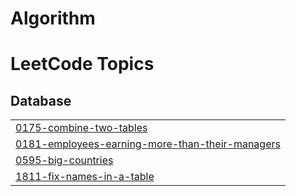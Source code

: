 # Algorithm
<!---LeetCode Topics Start-->
# LeetCode Topics
## Database
|  |
| ------- |
| [0175-combine-two-tables](https://github.com/iammkyung/Algorithm/tree/master/0175-combine-two-tables) |
| [0181-employees-earning-more-than-their-managers](https://github.com/iammkyung/Algorithm/tree/master/0181-employees-earning-more-than-their-managers) |
| [0595-big-countries](https://github.com/iammkyung/Algorithm/tree/master/0595-big-countries) |
| [1811-fix-names-in-a-table](https://github.com/iammkyung/Algorithm/tree/master/1811-fix-names-in-a-table) |
<!---LeetCode Topics End-->